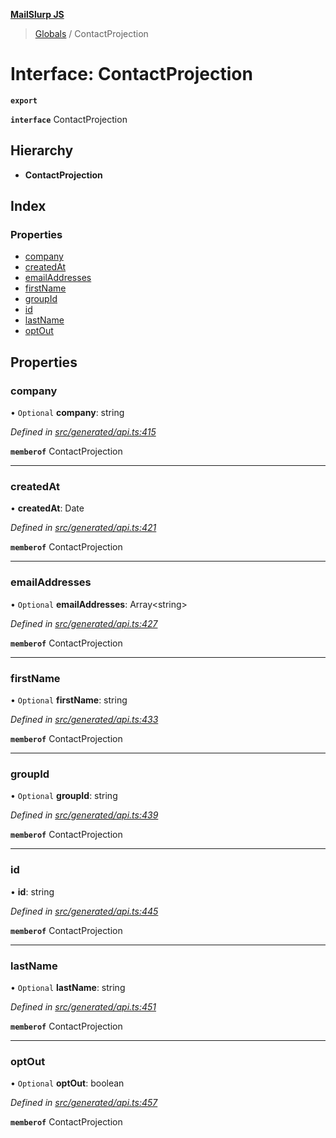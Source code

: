 **[MailSlurp JS](../README.md)**

> [Globals](../README.md) / ContactProjection

# Interface: ContactProjection

**`export`** 

**`interface`** ContactProjection

## Hierarchy

* **ContactProjection**

## Index

### Properties

* [company](contactprojection.md#company)
* [createdAt](contactprojection.md#createdat)
* [emailAddresses](contactprojection.md#emailaddresses)
* [firstName](contactprojection.md#firstname)
* [groupId](contactprojection.md#groupid)
* [id](contactprojection.md#id)
* [lastName](contactprojection.md#lastname)
* [optOut](contactprojection.md#optout)

## Properties

### company

• `Optional` **company**: string

*Defined in [src/generated/api.ts:415](https://github.com/mailslurp/mailslurp-client/blob/aab6cee/src/generated/api.ts#L415)*

**`memberof`** ContactProjection

___

### createdAt

•  **createdAt**: Date

*Defined in [src/generated/api.ts:421](https://github.com/mailslurp/mailslurp-client/blob/aab6cee/src/generated/api.ts#L421)*

**`memberof`** ContactProjection

___

### emailAddresses

• `Optional` **emailAddresses**: Array\<string>

*Defined in [src/generated/api.ts:427](https://github.com/mailslurp/mailslurp-client/blob/aab6cee/src/generated/api.ts#L427)*

**`memberof`** ContactProjection

___

### firstName

• `Optional` **firstName**: string

*Defined in [src/generated/api.ts:433](https://github.com/mailslurp/mailslurp-client/blob/aab6cee/src/generated/api.ts#L433)*

**`memberof`** ContactProjection

___

### groupId

• `Optional` **groupId**: string

*Defined in [src/generated/api.ts:439](https://github.com/mailslurp/mailslurp-client/blob/aab6cee/src/generated/api.ts#L439)*

**`memberof`** ContactProjection

___

### id

•  **id**: string

*Defined in [src/generated/api.ts:445](https://github.com/mailslurp/mailslurp-client/blob/aab6cee/src/generated/api.ts#L445)*

**`memberof`** ContactProjection

___

### lastName

• `Optional` **lastName**: string

*Defined in [src/generated/api.ts:451](https://github.com/mailslurp/mailslurp-client/blob/aab6cee/src/generated/api.ts#L451)*

**`memberof`** ContactProjection

___

### optOut

• `Optional` **optOut**: boolean

*Defined in [src/generated/api.ts:457](https://github.com/mailslurp/mailslurp-client/blob/aab6cee/src/generated/api.ts#L457)*

**`memberof`** ContactProjection
